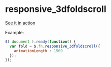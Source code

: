 responsive_3dfoldscroll
=======================
[See it in action](http://nickavi.com/responsive_3dfoldscroll/)

Example:
`````javascript
$( document ).ready(function() {
  var fold = $.fn.responsive_3dfoldscroll({
    animationLength : 1500
  });
});
`````
